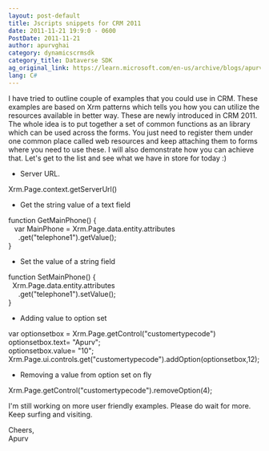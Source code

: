 ```yaml
---
layout: post-default
title: Jscripts snippets for CRM 2011
date: 2011-11-21 19:9:0 - 0600
PostDate: 2011-11-21
author: apurvghai
category: dynamicscrmsdk
category_title: Dataverse SDK
ag_original_link: https://learn.microsoft.com/en-us/archive/blogs/apurvghai/jscripts-snippets-for-crm-2011
lang: C#
---
```

<div class="blogSite">
<p>I have tried to outline couple of examples that you could use in CRM. These examples are based on Xrm patterns which tells you how you can utilize the resources available in better way. These are newly introduced in CRM 2011. The whole idea is to put together a set of common functions as an library which can be used across the forms. You just need to register them under one common place called web resources and keep attaching them to forms where you need to use these. I will also demonstrate how you can achieve that. Let's get to the list and see what we have in store for today :)</p>
<ul>
<li>Server URL.</li>
</ul>
<div class="sourceJs">Xrm.Page.context.getServerUrl()</div>
<ul>
<li>Get the string value of a text field</li>
</ul>
<div class="sourceJs">function GetMainPhone() {<br /> &nbsp;&nbsp; var MainPhone = Xrm.Page.data.entity.attributes<br /> &nbsp;&nbsp; &nbsp;&nbsp;.get("telephone1").getValue();<br /> }</div>
<ul>
<li>Set the value of a string field</li>
</ul>
<div class="sourceJs">function SetMainPhone() {<br /> &nbsp;&nbsp;Xrm.Page.data.entity.attributes<br /> &nbsp;&nbsp; &nbsp;&nbsp;.get("telephone1").setValue();<br /> }</div>
<ul>
<li>Adding value to option set</li>
</ul>
<div class="sourceJs">var optionsetbox = Xrm.Page.getControl("customertypecode")<br /> optionsetbox.text= "Apurv"; <br /> optionsetbox.value= "10"; <br /> Xrm.Page.ui.controls.get("customertypecode").addOption(optionsetbox,12);</div>
<ul>
<li>Removing a value from option set on fly</li>
</ul>
<div class="sourceJs">Xrm.Page.getControl("customertypecode").removeOption(4);</div>
<p>I'm still working on more user friendly examples. Please do wait for more. Keep surfing and visiting.</p>
Cheers,<br /> Apurv</div>
